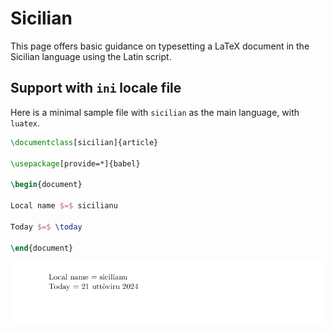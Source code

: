 # Sicilian

This page offers basic guidance on typesetting a LaTeX document in the
Sicilian language using the Latin script.

## Support with `ini` locale file

Here is a minimal sample file with `sicilian` as the main language, with `luatex`.

```tex
\documentclass[sicilian]{article}

\usepackage[provide=*]{babel}

\begin{document}

Local name $=$ sicilianu

Today $=$ \today

\end{document}
```

![](../media/locale-sicilian.png)